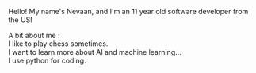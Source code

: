 Hello! My name's Nevaan, and I'm an 11 year old software developer from the US! <br>

A bit about me : <br>
I like to play chess sometimes. <br>
I want to learn more about AI and machine learning... <br>
I use python for coding. 
